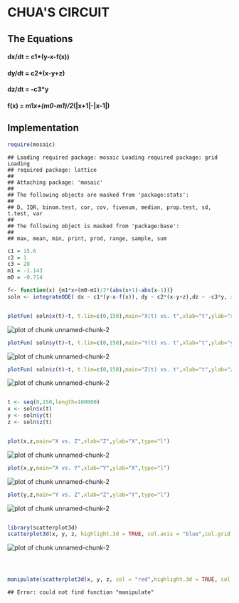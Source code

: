 # CHUA'S CIRCUIT

## The Equations

#### dx/dt = c1*(y-x-f(x)) 
#### dy/dt = c2*(x-y+z)
#### dz/dt = -c3*y
#### f(x) = m1*x+(m0-m1)/2*(|x+1|-|x-1|)  
   
## Implementation


```r
require(mosaic)
```

```
## Loading required package: mosaic Loading required package: grid Loading
## required package: lattice
## 
## Attaching package: 'mosaic'
## 
## The following objects are masked from 'package:stats':
## 
## D, IQR, binom.test, cor, cov, fivenum, median, prop.test, sd, t.test, var
## 
## The following object is masked from 'package:base':
## 
## max, mean, min, print, prod, range, sample, sum
```



```r
c1 = 15.6
c2 = 1
c3 = 28
m1 = -1.143
m0 = -0.714

f<- function(x) {m1*x+(m0-m1)/2*(abs(x+1)-abs(x-1))}
soln <- integrateODE( dx ~ c1*(y-x-f(x)), dy ~ c2*(x-y+z),dz ~ -c3*y, x=1,y=0,z=0,tdur=150)


plotFun( soln$x(t)~t, t.lim=c(0,150),main="X(t) vs. t",xlab="t",ylab="x(t)")
```

![plot of chunk unnamed-chunk-2](figure/unnamed-chunk-21.png) 

```r
plotFun( soln$y(t)~t, t.lim=c(0,150),main="Y(t) vs. t",xlab="t",ylab="y(t)")
```

![plot of chunk unnamed-chunk-2](figure/unnamed-chunk-22.png) 

```r
plotFun( soln$z(t)~t, t.lim=c(0,150),main="Z(t) vs. t",xlab="t",ylab="z(t)")
```

![plot of chunk unnamed-chunk-2](figure/unnamed-chunk-23.png) 

```r

t <- seq(0,150,length=100000)
x <- soln$x(t)
y <- soln$y(t)
z <- soln$z(t)


plot(x,z,main="X vs. Z",xlab="Z",ylab="X",type="l")
```

![plot of chunk unnamed-chunk-2](figure/unnamed-chunk-24.png) 

```r
plot(x,y,main="X vs. Y",xlab="Y",ylab="X",type="l")
```

![plot of chunk unnamed-chunk-2](figure/unnamed-chunk-25.png) 

```r
plot(y,z,main="Y vs. Z",xlab="Z",ylab="Y",type="l")
```

![plot of chunk unnamed-chunk-2](figure/unnamed-chunk-26.png) 

```r

library(scatterplot3d)
scatterplot3d(x, y, z, highlight.3d = TRUE, col.axis = "blue",col.grid = "lightblue", pch = 20,type="l",angle = 100)
```

![plot of chunk unnamed-chunk-2](figure/unnamed-chunk-27.png) 

```r



manipulate(scatterplot3d(x, y, z, col = "red",highlight.3d = TRUE, col.axis = "blue",col.grid = "lightblue", pch = 20,type="l",angle = a),a=slider(0,360,initial=100,label="ANGLE",step=10))
```

```
## Error: could not find function "manipulate"
```

